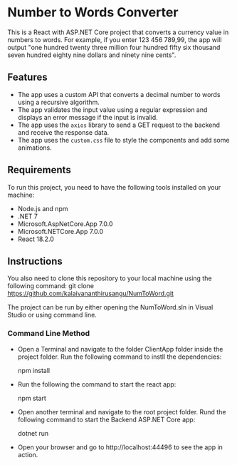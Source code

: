 # Number to Words Converter

This is a React with ASP.NET Core project that converts a currency value in numbers to words. For example, if you enter 123 456 789,99, the app will output "one hundred twenty three million four hundred fifty six thousand seven hundred eighty nine dollars and ninety nine cents".

## Features

- The app uses a custom API that converts a decimal number to words using a recursive algorithm.
- The app validates the input value using a regular expression and displays an error message if the input is invalid.
- The app uses the `axios` library to send a GET request to the backend and receive the response data.
- The app uses the `custom.css` file to style the components and add some animations.

## Requirements

To run this project, you need to have the following tools installed on your machine:

- Node.js and npm
- .NET 7
- Microsoft.AspNetCore.App 7.0.0
- Microsoft.NETCore.App 7.0.0
- React 18.2.0

## Instructions

You also need to clone this repository to your local machine using the following command:
git clone https://github.com/kalaivananthirusangu/NumToWord.git

The project can be run by either opening the NumToWord.sln in Visual Studio or using command line.

### Command Line Method
- Open a Terminal and navigate to the folder ClientApp folder inside the project folder. Run the following command to instll the dependencies:

  npm install

- Run the following the command to start the react app:

  npm start

- Open another terminal and navigate to the root project folder. Rund the following command to start the Backend ASP.NET Core app:

  dotnet run

-  Open your browser and go to http://localhost:44496 to see the app in action.

